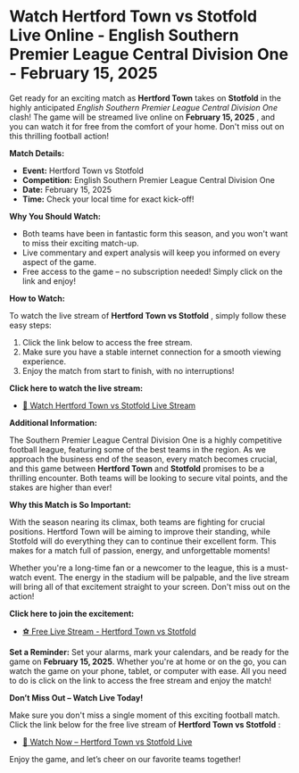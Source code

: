 # Watch Hertford Town vs Stotfold Live Online - English Southern Premier League Central Division One - February 15, 2025

Get ready for an exciting match as **Hertford Town** takes on **Stotfold** in the highly anticipated _English Southern Premier League Central Division One_ clash! The game will be streamed live online on **February 15, 2025** , and you can watch it for free from the comfort of your home. Don't miss out on this thrilling football action!

**Match Details:**

- **Event:** Hertford Town vs Stotfold
- **Competition:** English Southern Premier League Central Division One
- **Date:** February 15, 2025
- **Time:** Check your local time for exact kick-off!

**Why You Should Watch:**

- Both teams have been in fantastic form this season, and you won't want to miss their exciting match-up.
- Live commentary and expert analysis will keep you informed on every aspect of the game.
- Free access to the game – no subscription needed! Simply click on the link and enjoy!

**How to Watch:**

To watch the live stream of **Hertford Town vs Stotfold** , simply follow these easy steps:

1. Click the link below to access the free stream.
2. Make sure you have a stable internet connection for a smooth viewing experience.
3. Enjoy the match from start to finish, with no interruptions!

**Click here to watch the live stream:**

- [🎥 Watch Hertford Town vs Stotfold Live Stream](https://tinyurl.com/livestreamfreeo?st=Hertford+Town+vs+Stotfold&si=ghc)

**Additional Information:**

The Southern Premier League Central Division One is a highly competitive football league, featuring some of the best teams in the region. As we approach the business end of the season, every match becomes crucial, and this game between **Hertford Town** and **Stotfold** promises to be a thrilling encounter. Both teams will be looking to secure vital points, and the stakes are higher than ever!

**Why this Match is So Important:**

With the season nearing its climax, both teams are fighting for crucial positions. Hertford Town will be aiming to improve their standing, while Stotfold will do everything they can to continue their excellent form. This makes for a match full of passion, energy, and unforgettable moments!

Whether you're a long-time fan or a newcomer to the league, this is a must-watch event. The energy in the stadium will be palpable, and the live stream will bring all of that excitement straight to your screen. Don't miss out on the action!

**Click here to join the excitement:**

- [⚽ Free Live Stream - Hertford Town vs Stotfold](https://tinyurl.com/livestreamfreeo?st=Hertford+Town+vs+Stotfold&si=ghc)

**Set a Reminder:** Set your alarms, mark your calendars, and be ready for the game on **February 15, 2025**. Whether you're at home or on the go, you can watch the game on your phone, tablet, or computer with ease. All you need to do is click on the link to access the free stream and enjoy the match!

**Don’t Miss Out – Watch Live Today!**

Make sure you don't miss a single moment of this exciting football match. Click the link below for the free live stream of **Hertford Town vs Stotfold** :

- [🎥 Watch Now – Hertford Town vs Stotfold Live](https://tinyurl.com/livestreamfreeo?st=Hertford+Town+vs+Stotfold&si=ghc)

Enjoy the game, and let’s cheer on our favorite teams together!
